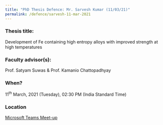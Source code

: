 ```yaml
---
title: "PhD Thesis Defence: Mr. Sarvesh Kumar (11/03/21)"
permalink: /defence/sarvesh-11-mar-2021
---
```

### Thesis title:
Development of Fe containing high entropy alloys with improved strength at high temperatures

### Faculty advisor(s):
Prof. Satyam Suwas & Prof. Kamanio Chattopadhyay 

### When?
11<sup>th</sup> March, 2021 (Tuesday), 02:30 PM (India Standard Time)

### Location
<a href="https://teams.microsoft.com/l/meetup-join/19%3ameeting_YTNkMWIwYTYtMTY1Ni00N2FjLTljM2MtYjc4YTYyNjNiODEy%40thread.v2/0?context=%7b%22Tid%22%3a%226f15cd97-f6a7-41e3-b2c5-ad4193976476%22%2c%22Oid%22%3a%2286dab62c-3a58-4241-b1d7-7649f87c6ee0%22%7d" target="_blank">Microsoft Teams Meet-up</a>  
